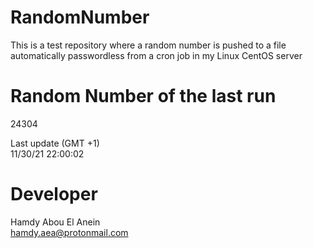 # RandomNumber    
This is a test repository where a random number is pushed to a file automatically passwordless from a cron job in my Linux CentOS server    
# Random Number of the last run   
24304
      
Last update (GMT +1)    
11/30/21 22:00:02
# Developer    
Hamdy Abou El Anein   
hamdy.aea@protonmail.com

